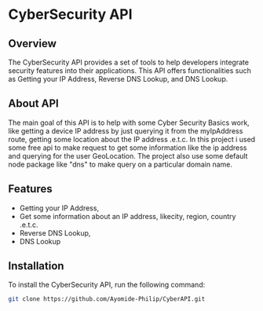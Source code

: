 # CyberSecurity API

## Overview

The CyberSecurity API provides a set of tools to help developers integrate security features into their applications. This API offers functionalities such as Getting your IP Address, Reverse DNS Lookup, and DNS Lookup.

## About API

The main goal of this API is to help with some Cyber Security Basics work, like getting a device IP address by just querying it from the myIpAddress route, getting some location about the IP address .e.t.c. In this project i used some free api to make request to get some information like the ip address and querying for the user GeoLocation.
The project also use some default node package like "dns" to make query on a particular domain name.

## Features

- Getting your IP Address,
- Get some information about an IP address, likecity, region, country .e.t.c.
- Reverse DNS Lookup,
- DNS Lookup

## Installation

To install the CyberSecurity API, run the following command:

```bash
git clone https://github.com/Ayomide-Philip/CyberAPI.git
```
